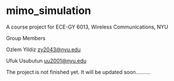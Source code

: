 # mimo_simulation
A course project for ECE-GY 6013, Wireless Communications, NYU

Group Members

Ozlem Yildiz zy2043@nyu.edu 

Ufuk Usubutun uu2001@nyu.edu

The project is not finished yet. It will be updated soon..........
